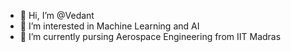 - 👋 Hi, I’m @Vedant
- 👀 I’m interested in Machine Learning and AI
- 🌱 I’m currently pursing Aerospace Engineering from IIT Madras 


<!---
Blackpanther-007/Blackpanther-007 is a ✨ special ✨ repository because its `README.md` (this file) appears on your GitHub profile.
You can click the Preview link to take a look at your changes.
--->
